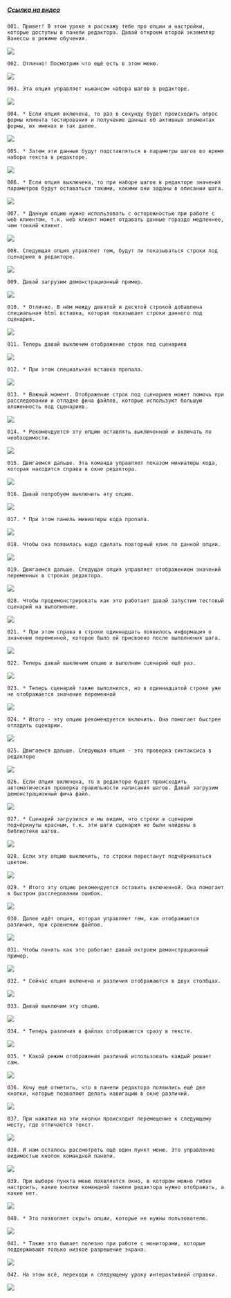 ﻿##### [Ссылка на видео](https://youtu.be/3Lzbzm4Eea0)

	001. Привет! В этом уроке я расскажу тебе про опции и настройки, которые доступны в панели редактора. Давай откроем второй экземпляр Ванессы в режиме обучения.

![](https://vanessa-files.do.bit-erp.ru/Doc/1.2.040.1/MD/Глава02/images/005_НастройкиВПанелиРедактораДругиеНастройки.png)

	002. Отлично! Посмотрим что ещё есть в этом меню.

![](https://vanessa-files.do.bit-erp.ru/Doc/1.2.040.1/MD/Глава02/images/008_НастройкиВПанелиРедактораДругиеНастройки.png)

	003. Эта опция управляет ньюансом набора шагов в редакторе.

![](https://vanessa-files.do.bit-erp.ru/Doc/1.2.040.1/MD/Глава02/images/012_НастройкиВПанелиРедактораДругиеНастройки.png)

	004. * Если опция включена, то раз в секунду будет происходить опрос формы клиента тестирования и получение данных об активных элементах формы, их именах и так далее.

![](https://vanessa-files.do.bit-erp.ru/Doc/1.2.040.1/MD/Глава02/images/015_НастройкиВПанелиРедактораДругиеНастройки.png)

	005. * Затем эти данные будут подставляться в параметры шагов во время набора текста в редакторе.

![](https://vanessa-files.do.bit-erp.ru/Doc/1.2.040.1/MD/Глава02/images/016_НастройкиВПанелиРедактораДругиеНастройки.png)

	006. * Если опция выключена, то при наборе шагов в редакторе значения параметров будут оставаться такими, какими они заданы в описании шага.

![](https://vanessa-files.do.bit-erp.ru/Doc/1.2.040.1/MD/Глава02/images/017_НастройкиВПанелиРедактораДругиеНастройки.png)

	007. * Данную опцию нужно использовать с осторожностью при работе с web клиентом, т.к. web клиент может отдавать данные гораздо медленнее, чем тонкий клиент.

![](https://vanessa-files.do.bit-erp.ru/Doc/1.2.040.1/MD/Глава02/images/018_НастройкиВПанелиРедактораДругиеНастройки.png)

	008. Следующая опция управляет тем, будут ли показываться строки под сценариев в редакторе.

![](https://vanessa-files.do.bit-erp.ru/Doc/1.2.040.1/MD/Глава02/images/022_НастройкиВПанелиРедактораДругиеНастройки.png)

	009. Давай загрузим демонстрационный пример.

![](https://vanessa-files.do.bit-erp.ru/Doc/1.2.040.1/MD/Глава02/images/029_НастройкиВПанелиРедактораДругиеНастройки.png)

	010. * Отлично. В нём между девятой и десятой строкой добавлена специальная html вставка, которая показывает строки данного под сценария.

![](https://vanessa-files.do.bit-erp.ru/Doc/1.2.040.1/MD/Глава02/images/030_НастройкиВПанелиРедактораДругиеНастройки.png)

	011. Теперь давай выключим отображение строк под сценариев

![](https://vanessa-files.do.bit-erp.ru/Doc/1.2.040.1/MD/Глава02/images/036_НастройкиВПанелиРедактораДругиеНастройки.png)

	012. * При этом специальная вставка пропала.

![](https://vanessa-files.do.bit-erp.ru/Doc/1.2.040.1/MD/Глава02/images/037_НастройкиВПанелиРедактораДругиеНастройки.png)

	013. * Важный момент. Отображение строк под сценариев может помочь при расследовании и отладке фича файлов, которые используют большую вложенность под сценариев.

![](https://vanessa-files.do.bit-erp.ru/Doc/1.2.040.1/MD/Глава02/images/038_НастройкиВПанелиРедактораДругиеНастройки.png)

	014. * Рекомендуется эту опцию оставлять выключенной и включать по необходимости.

![](https://vanessa-files.do.bit-erp.ru/Doc/1.2.040.1/MD/Глава02/images/039_НастройкиВПанелиРедактораДругиеНастройки.png)

	015. Двигаемся дальше. Эта команда управляет показом миниатюры кода, которая находится справа в окне редактора.

![](https://vanessa-files.do.bit-erp.ru/Doc/1.2.040.1/MD/Глава02/images/045_НастройкиВПанелиРедактораДругиеНастройки.png)

	016. Давай попробуем выключить эту опцию.

![](https://vanessa-files.do.bit-erp.ru/Doc/1.2.040.1/MD/Глава02/images/049_НастройкиВПанелиРедактораДругиеНастройки.png)

	017. * При этом панель миниатюры кода пропала.

![](https://vanessa-files.do.bit-erp.ru/Doc/1.2.040.1/MD/Глава02/images/050_НастройкиВПанелиРедактораДругиеНастройки.png)

	018. Чтобы она появилась надо сделать повторный клик по данной опции.

![](https://vanessa-files.do.bit-erp.ru/Doc/1.2.040.1/MD/Глава02/images/055_НастройкиВПанелиРедактораДругиеНастройки.png)

	019. Двигаемся дальше. Следущая опция управляет отображением значений переменных в строках редактора.

![](https://vanessa-files.do.bit-erp.ru/Doc/1.2.040.1/MD/Глава02/images/061_НастройкиВПанелиРедактораДругиеНастройки.png)

	020. Чтобы продемонстрировать как это работает давай запустим тестовый сценарий на выполнение.

![](https://vanessa-files.do.bit-erp.ru/Doc/1.2.040.1/MD/Глава02/images/069_НастройкиВПанелиРедактораДругиеНастройки.png)

	021. * При этом справа в строке одиннадцать появилось информация о значении переменной, которое было ей присвоено после выполнения шага.

![](https://vanessa-files.do.bit-erp.ru/Doc/1.2.040.1/MD/Глава02/images/070_НастройкиВПанелиРедактораДругиеНастройки.png)

	022. Теперь давай выключим опцию и выполним сценарий ещё раз.

![](https://vanessa-files.do.bit-erp.ru/Doc/1.2.040.1/MD/Глава02/images/077_НастройкиВПанелиРедактораДругиеНастройки.png)

	023. * Теперь сценарий также выполнился, но в одиннадцатой строке уже не отображается значение переменной

![](https://vanessa-files.do.bit-erp.ru/Doc/1.2.040.1/MD/Глава02/images/078_НастройкиВПанелиРедактораДругиеНастройки.png)

	024. * Итого - эту опцию рекомендуется включить. Она помогает быстрее отладить сценарии.

![](https://vanessa-files.do.bit-erp.ru/Doc/1.2.040.1/MD/Глава02/images/079_НастройкиВПанелиРедактораДругиеНастройки.png)

	025. Двигаемся дальше. Следующая опция - это проверка синтаксиса в редакторе

![](https://vanessa-files.do.bit-erp.ru/Doc/1.2.040.1/MD/Глава02/images/085_НастройкиВПанелиРедактораДругиеНастройки.png)

	026. Если опция включена, то в редакторе будет происходить автоматическая проверка правильности написания шагов. Давай загрузим демонстрационный фича файл.

![](https://vanessa-files.do.bit-erp.ru/Doc/1.2.040.1/MD/Глава02/images/092_НастройкиВПанелиРедактораДругиеНастройки.png)

	027. * Сценарий загрузился и мы видим, что строки в сценарии подчёркнуты красным, т.к. эти шаги сценария не были найдены в библиотеке шагов.

![](https://vanessa-files.do.bit-erp.ru/Doc/1.2.040.1/MD/Глава02/images/093_НастройкиВПанелиРедактораДругиеНастройки.png)

	028. Если эту опцию выключить, то строки перестанут подчёркиваться цветом.

![](https://vanessa-files.do.bit-erp.ru/Doc/1.2.040.1/MD/Глава02/images/097_НастройкиВПанелиРедактораДругиеНастройки.png)

	029. * Итого эту опцию рекомендуется оставить включенной. Она помогает в быстром расследовании ошибок.

![](https://vanessa-files.do.bit-erp.ru/Doc/1.2.040.1/MD/Глава02/images/098_НастройкиВПанелиРедактораДругиеНастройки.png)

	030. Далее идёт опция, которая управляет тем, как отображаются различия, при сравнении файлов.

![](https://vanessa-files.do.bit-erp.ru/Doc/1.2.040.1/MD/Глава02/images/104_НастройкиВПанелиРедактораДругиеНастройки.png)

	031. Чтобы понять как это работает давай октроем демонстрационный пример.

![](https://vanessa-files.do.bit-erp.ru/Doc/1.2.040.1/MD/Глава02/images/109_НастройкиВПанелиРедактораДругиеНастройки.png)

	032. * Сейчас опция включена и различия отображаются в двух столбцах.

![](https://vanessa-files.do.bit-erp.ru/Doc/1.2.040.1/MD/Глава02/images/110_НастройкиВПанелиРедактораДругиеНастройки.png)

	033. Давай выключим эту опцию.

![](https://vanessa-files.do.bit-erp.ru/Doc/1.2.040.1/MD/Глава02/images/116_НастройкиВПанелиРедактораДругиеНастройки.png)

	034. * Теперь различия в файлах отображаются сразу в тексте.

![](https://vanessa-files.do.bit-erp.ru/Doc/1.2.040.1/MD/Глава02/images/117_НастройкиВПанелиРедактораДругиеНастройки.png)

	035. * Какой режим отображения различий использовать каждый решает сам.

![](https://vanessa-files.do.bit-erp.ru/Doc/1.2.040.1/MD/Глава02/images/118_НастройкиВПанелиРедактораДругиеНастройки.png)

	036. Хочу ещё отметить, что в панели редактора появились ещё две кнопки, которые позволяют делать навигацию в окне различий.

![](https://vanessa-files.do.bit-erp.ru/Doc/1.2.040.1/MD/Глава02/images/121_НастройкиВПанелиРедактораДругиеНастройки.png)

	037. При нажатии на эти кнопки происходит перемещение к следующему месту, где отличается текст.

![](https://vanessa-files.do.bit-erp.ru/Doc/1.2.040.1/MD/Глава02/images/131_НастройкиВПанелиРедактораДругиеНастройки.png)

	038. И нам осталось рассмотреть ещё один пункт меню. Это управление видимостью кнопок командной панели.

![](https://vanessa-files.do.bit-erp.ru/Doc/1.2.040.1/MD/Глава02/images/137_НастройкиВПанелиРедактораДругиеНастройки.png)

	039. При выборе пункта меню появляется окно, в котором можно гибко настроить, какие кнопки командной панели редактора нужно отображать, а какие нет.

![](https://vanessa-files.do.bit-erp.ru/Doc/1.2.040.1/MD/Глава02/images/141_НастройкиВПанелиРедактораДругиеНастройки.png)

	040. * Это позволяет скрыть опции, которые не нужны пользователю.

![](https://vanessa-files.do.bit-erp.ru/Doc/1.2.040.1/MD/Глава02/images/142_НастройкиВПанелиРедактораДругиеНастройки.png)

	041. * Также это бывает полезно при работе с мониторами, которые поддерживают только низкое разрешение экрана.

![](https://vanessa-files.do.bit-erp.ru/Doc/1.2.040.1/MD/Глава02/images/143_НастройкиВПанелиРедактораДругиеНастройки.png)

	042. На этом всё, переходи к следующему уроку интерактивной справки.

![](https://vanessa-files.do.bit-erp.ru/Doc/1.2.040.1/MD/Глава02/images/149_НастройкиВПанелиРедактораДругиеНастройки.png)
